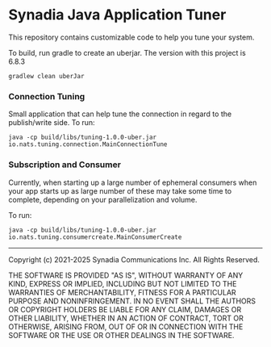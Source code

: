 # Synadia Java Application Tuner

This repository contains customizable code to help you tune your system.

To build, run gradle to create an uberjar. The version with this project is 6.8.3

```
gradlew clean uberJar 
```

### Connection Tuning

Small application that can help tune the connection in regard to the publish/write side. To run:

```
java -cp build/libs/tuning-1.0.0-uber.jar io.nats.tuning.connection.MainConnectionTune
```

### Subscription and Consumer

Currently, when starting up a large number of ephemeral consumers when your app starts up
as large number of these may take some time to complete, depending on your parallelization and volume.

To run:

```
java -cp build/libs/tuning-1.0.0-uber.jar io.nats.tuning.consumercreate.MainConsumerCreate
```
___

Copyright (c) 2021-2025 Synadia Communications Inc.  All Rights Reserved.

THE SOFTWARE IS PROVIDED "AS IS", WITHOUT WARRANTY OF ANY KIND, EXPRESS OR
IMPLIED, INCLUDING BUT NOT LIMITED TO THE WARRANTIES OF MERCHANTABILITY,
FITNESS FOR A PARTICULAR PURPOSE AND NONINFRINGEMENT. IN NO EVENT SHALL THE
AUTHORS OR COPYRIGHT HOLDERS BE LIABLE FOR ANY CLAIM, DAMAGES OR OTHER
LIABILITY, WHETHER IN AN ACTION OF CONTRACT, TORT OR OTHERWISE, ARISING FROM,
OUT OF OR IN CONNECTION WITH THE SOFTWARE OR THE USE OR OTHER DEALINGS IN THE
SOFTWARE.
